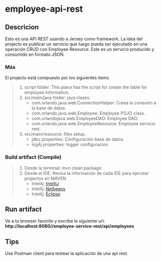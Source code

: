 # employee-api-rest

## Descricion



Esto es una API REST usando a Jersey como framework. La idea del projecto es publicar un servicio que luego pueda ser
ejecutado en una operación CRUD con Employee Resource. Este es un servicio producido y consumido en formato JSON.


### Más

El projecto está compuesto por los siguientes items

> 1.	script folder: This place has the script for create the table for employee information.
> 2.	src/main/java folder: java clases.
>       *	com.orlando.java.web.ConnectionHelper: Creea la conexión a la base de datos.
>       *	com.orlando.java.web.Employee: Employee POJO class.
>       *	com.orlandojava.web.EmployeeDAO: Employee DAO.
>       *	com.orlando.java.web.EmployeeResource: Employee servicio rest.
> 3.	src/main/resource: files setup.
>       *	jdbc.properties: Configuración base de datos.
>       *	log4j.properties: logger configuracion.


### Build artifact (Compile)

> 1.	Desde la terminal: mvn clean package
> 2.	Desde el IDE: Revisa la información de cada IDE para ejecutar projectos en MAVEN.
>       *	Intellij: [IntelliJ](https://www.jetbrains.com/help/idea/maven-support.html)
>       *	Intellij: [Netbeans](https://platform.netbeans.org/tutorials/nbm-maven-quickstart.html)
>       *	Intellij: [Eclipse](http://maven.apache.org/plugins/maven-eclipse-plugin/usage.html)

## Run artifact

Ve a tu browser favorito y escribe la siguiente url: **http://localhost:8080//employee-service-rest/api/employees**

## Tips

Use Postman client para testear la aplicación de una api rest.
